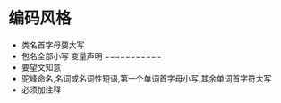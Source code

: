编码风格
==========
* 类名首字母要大写
* 包名全部小写
变量声明
===========
* 要望文知意
* 驼峰命名,名词或名词性短语,第一个单词首字母小写,其余单词首字符大写
* 必须加注释